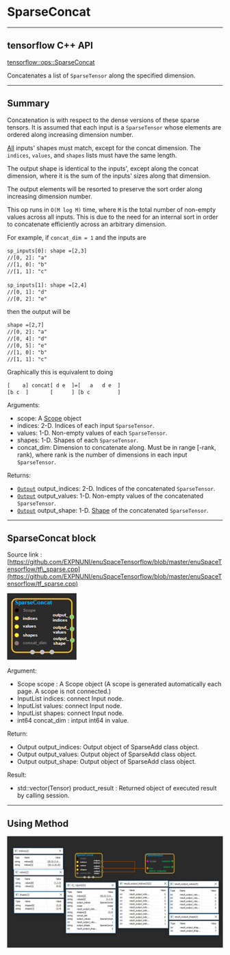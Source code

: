 # SparseConcat

---

## tensorflow C++ API

[tensorflow::ops::SparseConcat](https://www.tensorflow.org/api_docs/cc/class/tensorflow/ops/sparse-concat)

Concatenates a list of `SparseTensor` along the specified dimension.

---

## Summary

Concatenation is with respect to the dense versions of these sparse tensors. It is assumed that each input is a `SparseTensor` whose elements are ordered along increasing dimension number.

[All](https://www.tensorflow.org/api_docs/cc/class/tensorflow/ops/all.html#classtensorflow_1_1ops_1_1_all) inputs' shapes must match, except for the concat dimension. The `indices`, `values`, and `shapes` lists must have the same length.

The output shape is identical to the inputs', except along the concat dimension, where it is the sum of the inputs' sizes along that dimension.

The output elements will be resorted to preserve the sort order along increasing dimension number.

This op runs in `O(M log M)` time, where `M` is the total number of non-empty values across all inputs. This is due to the need for an internal sort in order to concatenate efficiently across an arbitrary dimension.

For example, if `concat_dim = 1` and the inputs are

```
sp_inputs[0]: shape =[2,3]
//[0, 2]: "a"
//[1, 0]: "b"
//[1, 1]: "c"

sp_inputs[1]: shape =[2,4]
//[0, 1]: "d"
//[0, 2]: "e"
```

then the output will be

```
shape =[2,7]
//[0, 2]: "a"
//[0, 4]: "d"
//[0, 5]: "e"
//[1, 0]: "b"
//[1, 1]: "c"
```

Graphically this is equivalent to doing

```
[    a] concat[ d e  ]=[   a   d e  ]
[b c  ]       [      ] [b c         ]
```

Arguments:

* scope: A [Scope](https://www.tensorflow.org/api_docs/cc/class/tensorflow/scope.html#classtensorflow_1_1_scope) object
* indices: 2-D. Indices of each input `SparseTensor`.
* values: 1-D. Non-empty values of each `SparseTensor`.
* shapes: 1-D. Shapes of each `SparseTensor`.
* concat\_dim: Dimension to concatenate along. Must be in range \[-rank, rank\), where rank is the number of dimensions in each input `SparseTensor`.

Returns:

* [`Output`](https://www.tensorflow.org/api_docs/cc/class/tensorflow/output.html#classtensorflow_1_1_output) output\_indices: 2-D. Indices of the concatenated `SparseTensor`.
* [`Output`](https://www.tensorflow.org/api_docs/cc/class/tensorflow/output.html#classtensorflow_1_1_output) output\_values: 1-D. Non-empty values of the concatenated `SparseTensor`.
* [`Output`](https://www.tensorflow.org/api_docs/cc/class/tensorflow/output.html#classtensorflow_1_1_output) output\_shape: 1-D. [Shape](https://www.tensorflow.org/api_docs/cc/class/tensorflow/ops/shape.html#classtensorflow_1_1ops_1_1_shape) of the concatenated `SparseTensor`.

---

## SparseConcat block

Source link : [https://github.com/EXPNUNI/enuSpaceTensorflow/blob/master/enuSpaceTensorflow/tf\_sparse.cpp](https://github.com/EXPNUNI/enuSpaceTensorflow/blob/master/enuSpaceTensorflow/tf_sparse.cpp)

![](/assets/sparse_op/SparseConcat1.jpg)

Argument:

* Scope scope : A Scope object \(A scope is generated automatically each page. A scope is not connected.\)
* InputList indices: connect  Input node.
* InputList values: connect  Input node.
* InputList shapes: connect  Input node.
* int64 concat\_dim : intput int64 in value.

Return:

* Output output\_indices: Output object of SparseAdd class object.
* Output output\_values: Output object of SparseAdd class object.
* Output output\_shape: Output object of SparseAdd class object.

Result:

* std::vector\(Tensor\) product\_result : Returned object of executed result by calling session.

---

## Using Method

![](/assets/sparse_op/SparseConcat2.jpg)

